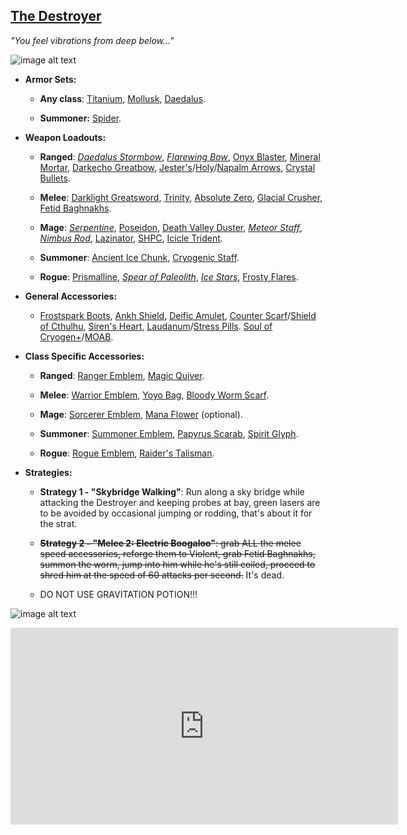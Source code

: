 ## [The Destroyer](https://terraria.gamepedia.com/The_Destroyer)

*"You feel vibrations from deep below…"*

![image alt text](../public/BMbpD6rCZ1qoniF20u7H2A_img_29.png)

* **Armor Sets:**

    * **Any class**: [Titanium](https://terraria.gamepedia.com/Titanium_armor), [Mollusk](https://calamitymod.gamepedia.com/Mollusk_armor), [Daedalus](https://calamitymod.gamepedia.com/Daedalus_armor).
    
    * **Summoner:** [Spider](https://terraria.gamepedia.com/Spider_armor).
    
* **Weapon Loadouts:**

    * **Ranged**: [*Daedalus Stormbow*](https://terraria.gamepedia.com/Daedalus_Stormbow), [*Flarewing Bow*](https://calamitymod.gamepedia.com/Flarewing_Bow), [Onyx Blaster](https://calamitymod.gamepedia.com/Onyx_Blaster), [Mineral Mortar](https://calamitymod.gamepedia.com/Mineral_Mortar), [Darkecho Greatbow](https://calamitymod.gamepedia.com/Darkecho_Greatbow), [Jester's](https://terraria.gamepedia.com/Jester%27s_Arrow)/[Holy](https://terraria.gamepedia.com/Holy_Arrow)/[Napalm Arrows](https://calamitymod.gamepedia.com/Napalm_Arrow), [Crystal Bullets](https://terraria.gamepedia.com/Crystal_Bullet).

    * **Melee**: [Darklight Greatsword](https://calamitymod.gamepedia.com/Darklight_Greatsword), [Trinity](https://calamitymod.gamepedia.com/Trinity), [Absolute Zero](https://calamitymod.gamepedia.com/Absolute_Zero), [Glacial Crusher](https://calamitymod.gamepedia.com/Glacial_Crusher), [Fetid Baghnakhs](https://terraria.gamepedia.com/Fetid_Baghnakhs).

    * **Mage**: [*Serpentine*](https://calamitymod.gamepedia.com/Serpentine), [Poseidon](https://calamitymod.gamepedia.com/Poseidon), [Death Valley Duster](https://calamitymod.gamepedia.com/Crystal_Storm), [*Meteor Staff*](https://terraria.gamepedia.com/Meteor_Staff), [*Nimbus Rod*](https://terraria.gamepedia.com/Nimbus_Rod), [Lazinator](https://calamitymod.gamepedia.com/Lazinator), [SHPC](https://calamitymod.gamepedia.com/SHPC), [Icicle Trident](https://calamitymod.gamepedia.com/Icicle_Trident).

    * **Summoner**: [Ancient Ice Chunk](https://calamitymod.gamepedia.com/Ancient_Ice_Chunk), [Cryogenic Staff](https://calamitymod.gamepedia.com/Cryogenic_Staff).

    * **Rogue**: [Prismalline](https://calamitymod.gamepedia.com/Prismalline), [*Spear of Paleolith*](https://calamitymod.gamepedia.com/Spear_of_Paleolith), [*Ice Stars*](https://calamitymod.gamepedia.com/Ice_Star), [Frosty Flares](https://calamitymod.gamepedia.com/Frosty_Flare).

* **General Accessories:**

    * [Frostspark Boots](https://terraria.gamepedia.com/Frostspark_Boots), [Ankh Shield](https://terraria.gamepedia.com/Ankh_Shield), [Deific Amulet](https://calamitymod.gamepedia.com/Deific_Amulet), [Counter Scarf](https://calamitymod.gamepedia.com/Counter_Scarf)/[Shield of Cthulhu](https://terraria.gamepedia.com/Shield_of_Cthulhu), [Siren's Heart](https://calamitymod.gamepedia.com/Siren's_Heart), [Laudanum](https://calamitymod.gamepedia.com/Laudanum)/[Stress Pills](https://calamitymod.gamepedia.com/Stress_Pills). [Soul of Cryogen+](https://calamitymod.gamepedia.com/Wings)/[MOAB](https://calamitymod.gamepedia.com/MOAB).

* **Class Specific Accessories:**

    * **Ranged**: [Ranger Emblem](https://terraria.gamepedia.com/Ranger_Emblem), [Magic Quiver](https://terraria.gamepedia.com/Magic_Quiver).

    * **Melee**: [Warrior Emblem](https://terraria.gamepedia.com/Warrior_Emblem), [Yoyo Bag](https://terraria.gamepedia.com/Yoyo_Bag), [Bloody Worm Scarf](https://calamitymod.gamepedia.com/Bloody_Worm_Scarf).

    * **Mage**: [Sorcerer Emblem](https://terraria.gamepedia.com/Sorcerer_Emblem), [Mana Flower](https://terraria.gamepedia.com/Mana_Flower) (optional).

    * **Summoner**: [Summoner Emblem](https://terraria.gamepedia.com/Summoner_Emblem), [Papyrus Scarab](https://terraria.gamepedia.com/Papyrus_Scarab), [Spirit Glyph](https://calamitymod.gamepedia.com/Spirit_Glyph).

    * **Rogue**: [Rogue Emblem](https://calamitymod.gamepedia.com/Rogue_Emblem), [Raider's Talisman](https://calamitymod.gamepedia.com/Raider%27s_Talisman).

* **Strategies:**

    * **Strategy 1 - "Skybridge Walking"**: Run along a sky bridge while attacking the Destroyer and keeping probes at bay, green lasers are to be avoided by occasional jumping or rodding, that's about it for the strat. 

    * ~~**Strategy 2 - "Melee 2: Electric Boogaloo"**: grab ALL the melee speed accessories, reforge them to Violent, grab Fetid Baghnakhs, summon the worm, jump into him while he's still coiled, proceed to shred him at the speed of 60 attacks per second.~~ It's dead.
    
    * DO NOT USE GRAVITATION POTION!!!

![image alt text](../public/Destroyer.png)

<div align="center"><iframe width="620" height="315" src="https://www.youtube.com/embed/2ncBGKFcDbc" frameborder="0" allowfullscreen></iframe></div>
